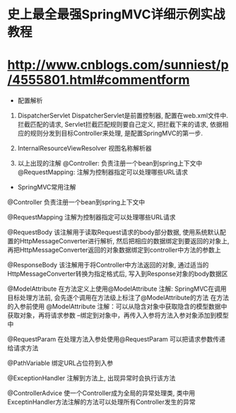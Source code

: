 # 史上最全最强SpringMVC详细示例实战教程

# http://www.cnblogs.com/sunniest/p/4555801.html#commentform

* 配置解析

1. DispatcherServlet
	DispatcherServlet是前置控制器, 配置在web.xml文件中. 拦截匹配的请求, Servlet拦截匹配规则要自己定义, 把拦截下来的请求, 依据相应的规则分发到目标Controller来处理, 是配置SpringMVC的第一步.

2. InternalResourceViewResolver
	视图名称解析器

3. 以上出现的注解
	@Controller: 负责注册一个bean到spring上下文中
	@RequestMapping: 注解为控制器指定可以处理哪些URL请求



* SpringMVC常用注解

@Controller
	负责注册一个bean到spring上下文中

@RequestMapping
	注解为控制器指定可以处理哪些URL请求

@RequestBody
	该注解用于读取Request请求的body部分数据, 使用系统默认配置的HttpMessageConverter进行解析, 然后把相应的数据绑定到要返回的对象上, 再把HttpMessageConverter返回的对象数据绑定到controller中方法的参数上	

@ResponseBody
	该注解用于将Controller中方法返回的对象, 通过适当的HttpMessageConverter转换为指定格式后, 写入到Response对象的body数据区

@ModelAttribute
	在方法定义上使用@ModelAttribute 注解: SpringMVC在调用目标处理方法前, 会先逐个调用在方法级上标注了@ModelAttribute的方法
	在方法的入参前使用 @ModelAttribute 注解：可以从隐含对象中获取隐含的模型数据中获取对象，再将请求参数 –绑定到对象中，再传入入参将方法入参对象添加到模型中 

@RequestParam
	在处理方法入参处使用@RequestParam 可以把请求参数传递给请求方法

@PathVariable
	绑定URL占位符到入参

@ExceptionHandler
	注解到方法上, 出现异常时会执行该方法

@ControllerAdvice
	使一个Controller成为全局的异常处理类, 类中用ExceptinHandler方法注解的方法可以处理所有Controller发生的异常